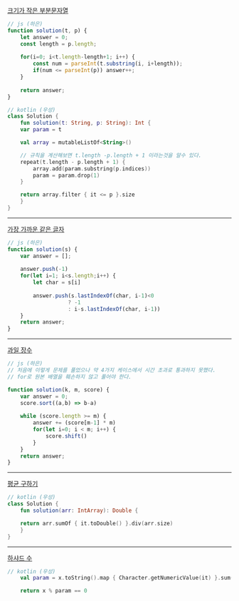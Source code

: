 [크기가 작은 부분문자열](https://school.programmers.co.kr/learn/courses/30/lessons/147355)

```js
// js (하은)
function solution(t, p) {
    let answer = 0;
    const length = p.length;
    
    for(i=0; i<t.length-length+1; i++) {
        const num = parseInt(t.substring(i, i+length));
        if(num <= parseInt(p)) answer++;
    }
    
    return answer;
}
```

```kotlin
// kotlin (우성)
class Solution {
    fun solution(t: String, p: String): Int {
    var param = t

    val array = mutableListOf<String>()

    // 규칙을 계산해보면 t.length -p.length + 1 이라는것을 알수 있다.
    repeat(t.length - p.length + 1) {
        array.add(param.substring(p.indices))
        param = param.drop(1)
    }

    return array.filter { it <= p }.size
    }
}
```
-------

[가장 가까운 같은 글자](https://school.programmers.co.kr/learn/courses/30/lessons/142086)

```js
// js (하은)
function solution(s) {
    var answer = [];
    
    answer.push(-1)
    for(let i=1; i<s.length;i++) {
        let char = s[i]
       
        answer.push(s.lastIndexOf(char, i-1)<0 
                   ? -1
                   : i-s.lastIndexOf(char, i-1))
    }
    return answer;
}
```
-------
[과일 장수](https://school.programmers.co.kr/learn/courses/30/lessons/135808)

```js
// js (하은)
// 처음에 이렇게 문제를 풀었으나 약 4가지 케이스에서 시간 초과로 통과하지 못했다.
// for로 원본 배열을 훼손하지 않고 풀어야 한다.

function solution(k, m, score) {
    var answer = 0;
    score.sort((a,b) => b-a)
    
    while (score.length >= m) {  
        answer += (score[m-1] * m)
        for(let i=0; i < m; i++) {
            score.shift()
        }
    }
    return answer;
}
```
-------
[평균 구하기](https://school.programmers.co.kr/learn/courses/30/lessons/12944)
```kotlin
// kotlin (우성)
class Solution {
    fun solution(arr: IntArray): Double {

    return arr.sumOf { it.toDouble() }.div(arr.size)
    }
}
```

-------
[하샤드 수](https://school.programmers.co.kr/learn/courses/30/lessons/12947)


```kotlin
// kotlin (우성)
	val param = x.toString().map { Character.getNumericValue(it) }.sum()

	return x % param == 0
```

